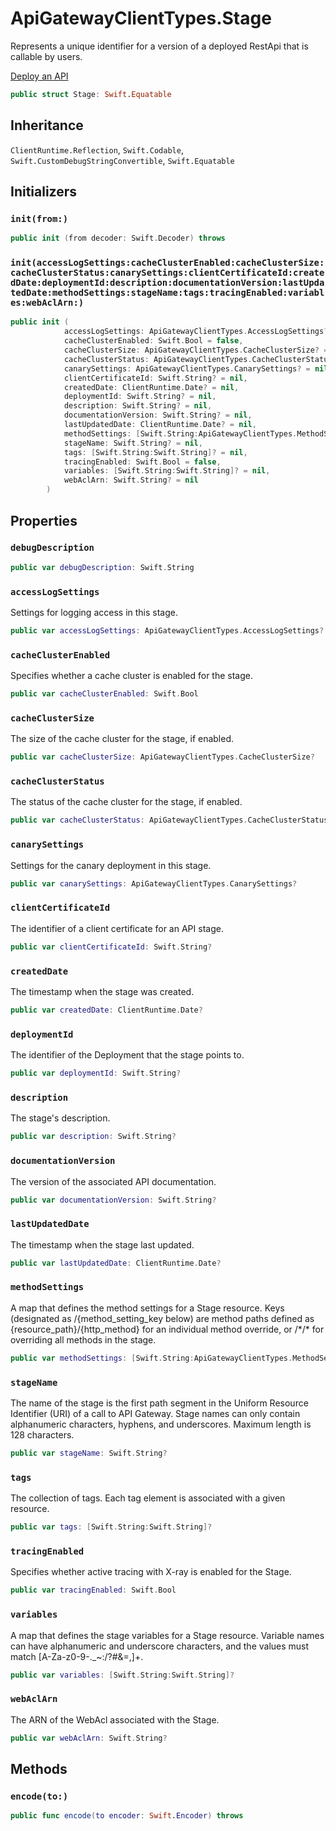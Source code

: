 # ApiGatewayClientTypes.Stage

Represents a unique identifier for a version of a deployed RestApi that is callable by users.

<div class="seeAlso">
<a href="https:​//docs.aws.amazon.com/apigateway/latest/developerguide/how-to-deploy-api.html">Deploy an API
</div>

``` swift
public struct Stage: Swift.Equatable 
```

## Inheritance

`ClientRuntime.Reflection`, `Swift.Codable`, `Swift.CustomDebugStringConvertible`, `Swift.Equatable`

## Initializers

### `init(from:)`

``` swift
public init (from decoder: Swift.Decoder) throws 
```

### `init(accessLogSettings:cacheClusterEnabled:cacheClusterSize:cacheClusterStatus:canarySettings:clientCertificateId:createdDate:deploymentId:description:documentationVersion:lastUpdatedDate:methodSettings:stageName:tags:tracingEnabled:variables:webAclArn:)`

``` swift
public init (
            accessLogSettings: ApiGatewayClientTypes.AccessLogSettings? = nil,
            cacheClusterEnabled: Swift.Bool = false,
            cacheClusterSize: ApiGatewayClientTypes.CacheClusterSize? = nil,
            cacheClusterStatus: ApiGatewayClientTypes.CacheClusterStatus? = nil,
            canarySettings: ApiGatewayClientTypes.CanarySettings? = nil,
            clientCertificateId: Swift.String? = nil,
            createdDate: ClientRuntime.Date? = nil,
            deploymentId: Swift.String? = nil,
            description: Swift.String? = nil,
            documentationVersion: Swift.String? = nil,
            lastUpdatedDate: ClientRuntime.Date? = nil,
            methodSettings: [Swift.String:ApiGatewayClientTypes.MethodSetting]? = nil,
            stageName: Swift.String? = nil,
            tags: [Swift.String:Swift.String]? = nil,
            tracingEnabled: Swift.Bool = false,
            variables: [Swift.String:Swift.String]? = nil,
            webAclArn: Swift.String? = nil
        )
```

## Properties

### `debugDescription`

``` swift
public var debugDescription: Swift.String 
```

### `accessLogSettings`

Settings for logging access in this stage.

``` swift
public var accessLogSettings: ApiGatewayClientTypes.AccessLogSettings?
```

### `cacheClusterEnabled`

Specifies whether a cache cluster is enabled for the stage.

``` swift
public var cacheClusterEnabled: Swift.Bool
```

### `cacheClusterSize`

The size of the cache cluster for the stage, if enabled.

``` swift
public var cacheClusterSize: ApiGatewayClientTypes.CacheClusterSize?
```

### `cacheClusterStatus`

The status of the cache cluster for the stage, if enabled.

``` swift
public var cacheClusterStatus: ApiGatewayClientTypes.CacheClusterStatus?
```

### `canarySettings`

Settings for the canary deployment in this stage.

``` swift
public var canarySettings: ApiGatewayClientTypes.CanarySettings?
```

### `clientCertificateId`

The identifier of a client certificate for an API stage.

``` swift
public var clientCertificateId: Swift.String?
```

### `createdDate`

The timestamp when the stage was created.

``` swift
public var createdDate: ClientRuntime.Date?
```

### `deploymentId`

The identifier of the Deployment that the stage points to.

``` swift
public var deploymentId: Swift.String?
```

### `description`

The stage's description.

``` swift
public var description: Swift.String?
```

### `documentationVersion`

The version of the associated API documentation.

``` swift
public var documentationVersion: Swift.String?
```

### `lastUpdatedDate`

The timestamp when the stage last updated.

``` swift
public var lastUpdatedDate: ClientRuntime.Date?
```

### `methodSettings`

A map that defines the method settings for a Stage resource. Keys (designated as /{method\_setting\_key below) are method paths defined as {resource\_path}/{http\_method} for an individual method override, or /\*/\* for overriding all methods in the stage.  <!-- Any forward slash ("/") characters in the resource_path part must be encoded as "~1" as in, for example, ~1resource~1sub-resource/GET.-->

``` swift
public var methodSettings: [Swift.String:ApiGatewayClientTypes.MethodSetting]?
```

### `stageName`

The name of the stage is the first path segment in the Uniform Resource Identifier (URI) of a call to API Gateway. Stage names can only contain alphanumeric characters, hyphens, and underscores. Maximum length is 128 characters.

``` swift
public var stageName: Swift.String?
```

### `tags`

The collection of tags. Each tag element is associated with a given resource.

``` swift
public var tags: [Swift.String:Swift.String]?
```

### `tracingEnabled`

Specifies whether active tracing with X-ray is enabled for the Stage.

``` swift
public var tracingEnabled: Swift.Bool
```

### `variables`

A map that defines the stage variables for a Stage resource. Variable names can
have alphanumeric and underscore characters, and the values must match \[A-Za-z0-9-.\_~:​/?\#&=,\]+.

``` swift
public var variables: [Swift.String:Swift.String]?
```

### `webAclArn`

The ARN of the WebAcl associated with the Stage.

``` swift
public var webAclArn: Swift.String?
```

## Methods

### `encode(to:)`

``` swift
public func encode(to encoder: Swift.Encoder) throws 
```
